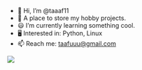 - 👋 Hi, I’m @taaaf11
- 🧱 A place to store my hobby projects.
- 😃 I’m currently learning something cool.
- 🖥️ Interested in: Python, Linux
- 📫 Reach me: taafuuu@gmail.com

![](https://komarev.com/ghpvc/?username=taaaf11&color=ff69b4&style=flat-square)
<!---
tofi1130/tofi1130 is a ✨ special ✨ repository because its `README.md` (this file) appears on your GitHub profile.
You can click the Preview link to take a look at your changes.
--->
